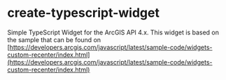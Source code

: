 # create-typescript-widget
Simple TypeScript Widget for the ArcGIS API 4.x. This widget is based on the sample that can be found on [https://developers.arcgis.com/javascript/latest/sample-code/widgets-custom-recenter/index.html](https://developers.arcgis.com/javascript/latest/sample-code/widgets-custom-recenter/index.html)
